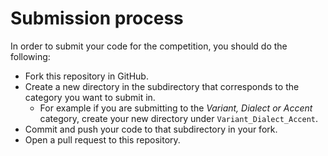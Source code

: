 # Submission process

In order to submit your code for the competition, you should do the following:

- Fork this repository in GitHub.
- Create a new directory in the subdirectory that corresponds to the category you want to submit in.
  - For example if you are submitting to the *Variant, Dialect or Accent* category, create your new directory under `Variant_Dialect_Accent`. 
- Commit and push your code to that subdirectory in your fork.
- Open a pull request to this repository.

